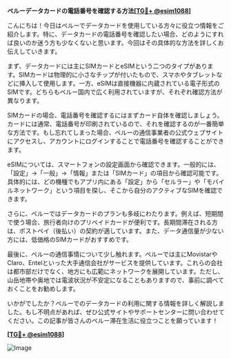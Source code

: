 **ペルーデータカードの電話番号を確認する方法[[TG💪+ @esim1088](https://t.me/s/esim1088)]**

こんにちは！今日はペルーでデータカードを使用している方々に役立つ情報をご紹介します。特に、データカードの電話番号を確認したい場合、どのようにすれば良いのか迷う方も少なくないと思います。今回はその具体的な方法を詳しくお伝えしていきます。

まず、データカードには主にSIMカードとeSIMという二つのタイプがあります。SIMカードは物理的に小さなチップが付いたもので、スマホやタブレットなどに挿入して使用します。一方、eSIMは直接機器に内蔵されている電子形式のSIMです。どちらもペルー国内で広く利用されていますが、それぞれ確認方法が異なります。

SIMカードの場合、電話番号を確認するにはまずカード自体を確認しましょう。カードには通常、電話番号が印刷されているので、それを確認するのが一番簡単な方法です。もし忘れてしまった場合、ペルーの通信事業者の公式ウェブサイトにアクセスし、アカウントにログインすることで電話番号を確認することができます。

eSIMについては、スマートフォンの設定画面から確認できます。一般的には、「設定」→「一般」→「情報」または「SIMカード」の項目から確認可能です。具体的には、どの機種でもアプリ内にある「設定」から「セルラー」や「モバイルネットワーク」という項目を探し、そこから自分のアクティブなSIMを確認できます。

さらに、ペルーではデータカードのプランも多岐にわたります。例えば、短期間で使う場合、旅行者向けのプリペイドカードが便利です。長期間滞在される方は、ポストペイ（後払い）の契約が適しています。また、データ通信量が少ない方には、低価格のSIMカードがおすすめです。

最後に、ペルーの通信事情について少し触れます。ペルーでは主にMovistarやClaro、Entelといった大手通信会社がサービスを提供しています。これらの会社は都市部だけでなく、地方にも広範にネットワークを展開しています。ただし、山岳地帯や奥地では電波状況が不安定になることもありますので、事前に調べておくことをお勧めします。

いかがでしたか？ペルーでのデータカードの利用に関する情報を詳しく解説しました。もし不明点があれば、ぜひ公式サイトやサポートセンターに問い合わせてください。この記事が皆さんのペルー滞在生活に役立つことを願っています！

**[[TG💪+ @esim1088](https://t.me/s/esim1088)]**

![Image](https://i.postimg.cc/Y0z9fWf4/image.png)